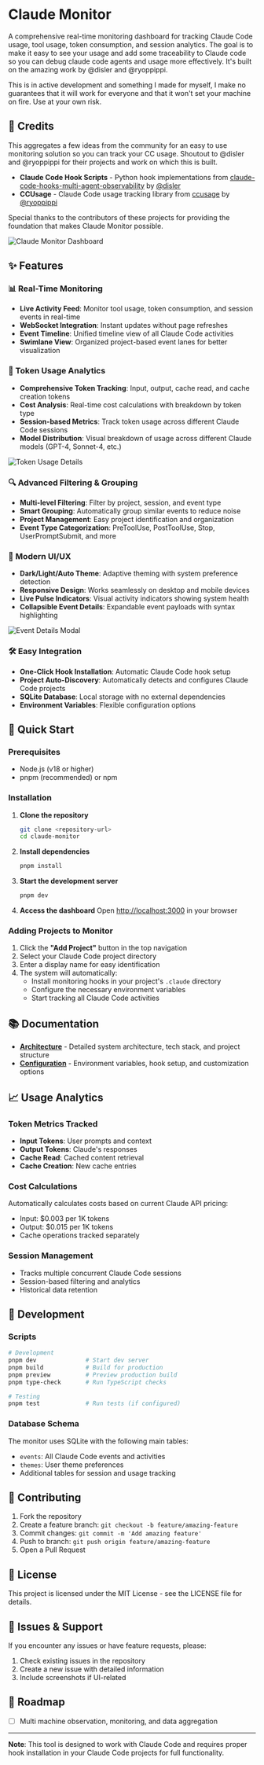 # Claude Monitor

A comprehensive real-time monitoring dashboard for tracking Claude Code usage, tool usage, token consumption, and session analytics. The goal is to make it easy to see your usage and add some traceability to Claude code so you can debug claude code agents and usage more effectively. It's built on the amazing work by @disler and @ryoppippi.

This is in active development and something I made for myself, I make no guarantees that it will work for everyone and that it won't set your machine on fire. Use at your own risk. 

## 🙏 Credits

This aggregates a few ideas from the community for an easy to use monitoring solution so you can track your CC usage. Shoutout to @disler and @ryoppippi for their projects and work on which this is built. 

- **Claude Code Hook Scripts** - Python hook implementations from [claude-code-hooks-multi-agent-observability](https://github.com/disler/claude-code-hooks-multi-agent-observability) by [@disler](https://github.com/disler)
- **CCUsage** - Claude Code usage tracking library from [ccusage](https://github.com/ryoppippi/ccusage) by [@ryoppippi](https://github.com/ryoppippi)

Special thanks to the contributors of these projects for providing the foundation that makes Claude Monitor possible.

![Claude Monitor Dashboard](public/screenshots/swimlane.png)

## ✨ Features

### 📊 Real-Time Monitoring
- **Live Activity Feed**: Monitor tool usage, token consumption, and session events in real-time
- **WebSocket Integration**: Instant updates without page refreshes
- **Event Timeline**: Unified timeline view of all Claude Code activities
- **Swimlane View**: Organized project-based event lanes for better visualization

### 🎯 Token Usage Analytics
- **Comprehensive Token Tracking**: Input, output, cache read, and cache creation tokens
- **Cost Analysis**: Real-time cost calculations with breakdown by token type
- **Session-based Metrics**: Track token usage across different Claude Code sessions
- **Model Distribution**: Visual breakdown of usage across different Claude models (GPT-4, Sonnet-4, etc.)

![Token Usage Details](public/screenshots/token_usage_details.png)

### 🔍 Advanced Filtering & Grouping
- **Multi-level Filtering**: Filter by project, session, and event type
- **Smart Grouping**: Automatically group similar events to reduce noise
- **Project Management**: Easy project identification and organization
- **Event Type Categorization**: PreToolUse, PostToolUse, Stop, UserPromptSubmit, and more

### 🎨 Modern UI/UX
- **Dark/Light/Auto Theme**: Adaptive theming with system preference detection
- **Responsive Design**: Works seamlessly on desktop and mobile devices
- **Live Pulse Indicators**: Visual activity indicators showing system health
- **Collapsible Event Details**: Expandable event payloads with syntax highlighting

![Event Details Modal](public/screenshots/Details.png)

### 🛠️ Easy Integration
- **One-Click Hook Installation**: Automatic Claude Code hook setup
- **Project Auto-Discovery**: Automatically detects and configures Claude Code projects
- **SQLite Database**: Local storage with no external dependencies
- **Environment Variables**: Flexible configuration options

## 🚀 Quick Start

### Prerequisites
- Node.js (v18 or higher)
- pnpm (recommended) or npm

### Installation

1. **Clone the repository**
   ```bash
   git clone <repository-url>
   cd claude-monitor
   ```

2. **Install dependencies**
   ```bash
   pnpm install
   ```

3. **Start the development server**
   ```bash
   pnpm dev
   ```

4. **Access the dashboard**
   Open [http://localhost:3000](http://localhost:3000) in your browser

### Adding Projects to Monitor

1. Click the **"Add Project"** button in the top navigation
2. Select your Claude Code project directory
3. Enter a display name for easy identification
4. The system will automatically:
   - Install monitoring hooks in your project's `.claude` directory
   - Configure the necessary environment variables
   - Start tracking all Claude Code activities

## 📚 Documentation

- **[Architecture](ARCHITECTURE.md)** - Detailed system architecture, tech stack, and project structure
- **[Configuration](CONFIGURATION.md)** - Environment variables, hook setup, and customization options

## 📈 Usage Analytics

### Token Metrics Tracked
- **Input Tokens**: User prompts and context
- **Output Tokens**: Claude's responses
- **Cache Read**: Cached content retrieval
- **Cache Creation**: New cache entries

### Cost Calculations
Automatically calculates costs based on current Claude API pricing:
- Input: $0.003 per 1K tokens
- Output: $0.015 per 1K tokens
- Cache operations tracked separately

### Session Management
- Tracks multiple concurrent Claude Code sessions
- Session-based filtering and analytics
- Historical data retention

## 🔧 Development

### Scripts
```bash
# Development
pnpm dev              # Start dev server
pnpm build            # Build for production
pnpm preview          # Preview production build
pnpm type-check       # Run TypeScript checks

# Testing
pnpm test             # Run tests (if configured)
```

### Database Schema
The monitor uses SQLite with the following main tables:
- `events`: All Claude Code events and activities
- `themes`: User theme preferences
- Additional tables for session and usage tracking

## 🤝 Contributing

1. Fork the repository
2. Create a feature branch: `git checkout -b feature/amazing-feature`
3. Commit changes: `git commit -m 'Add amazing feature'`
4. Push to branch: `git push origin feature/amazing-feature`
5. Open a Pull Request

## 📄 License

This project is licensed under the MIT License - see the LICENSE file for details.

## 🐛 Issues & Support

If you encounter any issues or have feature requests, please:
1. Check existing issues in the repository
2. Create a new issue with detailed information
3. Include screenshots if UI-related

## 🚧 Roadmap

- [ ] Multi machine observation, monitoring, and data aggregation



---

**Note**: This tool is designed to work with Claude Code and requires proper hook installation in your Claude Code projects for full functionality.
